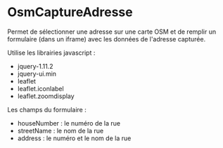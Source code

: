 # OsmCaptureAdresse

Permet de sélectionner une adresse sur une carte OSM et de remplir un formulaire (dans un iframe) avec les données de l'adresse capturée.

Utilise les librairies javascript :
* jquery-1.11.2
* jquery-ui.min
* leaflet
* leaflet.iconlabel
* leaflet.zoomdisplay

Les champs du formulaire :
* houseNumber : le numéro de la rue
* streetName : le nom de la rue
* address : le numéro et le nom de la rue
